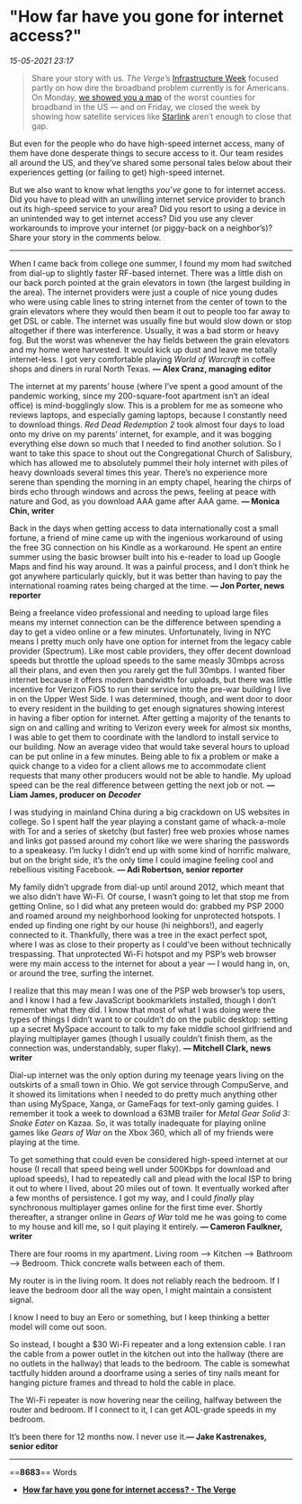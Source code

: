 # "How far have you gone for internet access?"

*15-05-2021 23:17* 

> Share your story with us.
*The Verge*’s [Infrastructure Week](https://www.theverge.com/22421637/infrastructure-week-broadband-hospitals-biden-plan-ev-charging) focused partly on how dire the broadband problem currently is for Americans. On Monday, [we showed you a map](https://www.theverge.com/22418074/broadband-gap-america-map-county-microsoft-data) of the worst counties for broadband in the US — and on Friday, we closed the week by showing how satellite services like [Starlink](https://www.theverge.com/22435030/starlink-satellite-internet-spacex-review) aren’t enough to close that gap.

But even for the people who do have high-speed internet access, many of them have done desperate things to secure access to it. Our team resides all around the US, and they’ve shared some personal tales below about their experiences getting (or failing to get) high-speed internet.

But we also want to know what lengths *you’ve* gone to for internet access. Did you have to plead with an unwilling internet service provider to branch out its high-speed service to your area? Did you resort to using a device in an unintended way to get internet access? Did you use any clever workarounds to improve your internet (or piggy-back on a neighbor’s)? Share your story in the comments below.

***

When I came back from college one summer, I found my mom had switched from dial-up to slightly faster RF-based internet. There was a little dish on our back porch pointed at the grain elevators in town (the largest building in the area). The internet providers were just a couple of nice young dudes who were using cable lines to string internet from the center of town to the grain elevators where they would then beam it out to people too far away to get DSL or cable. The internet was usually fine but would slow down or stop altogether if there was interference. Usually, it was a bad storm or heavy fog. But the worst was whenever the hay fields between the grain elevators and my home were harvested. It would kick up dust and leave me totally internet-less. I got very comfortable playing *World of Warcraft* in coffee shops and diners in rural North Texas. **— Alex Cranz, managing editor**

The internet at my parents’ house (where I’ve spent a good amount of the pandemic working, since my 200-square-foot apartment isn’t an ideal office) is mind-bogglingly slow. This is a problem for me as someone who reviews laptops, and especially gaming laptops, because I constantly need to download things. *Red Dead Redemption 2* took almost four days to load onto my drive on my parents’ internet, for example, and it was bogging everything else down so much that I needed to find another solution. So I want to take this space to shout out the Congregational Church of Salisbury, which has allowed me to absolutely pummel their holy internet with piles of heavy downloads several times this year. There’s no experience more serene than spending the morning in an empty chapel, hearing the chirps of birds echo through windows and across the pews, feeling at peace with nature and God, as you download AAA game after AAA game. **— Monica Chin, writer**

Back in the days when getting access to data internationally cost a small fortune, a friend of mine came up with the ingenious workaround of using the free 3G connection on his Kindle as a workaround. He spent an entire summer using the basic browser built into his e-reader to load up Google Maps and find his way around. It was a painful process, and I don’t think he got anywhere particularly quickly, but it was better than having to pay the international roaming rates being charged at the time. **— Jon Porter, news reporter**

Being a freelance video professional and needing to upload large files means my internet connection can be the difference between spending a day to get a video online or a few minutes. Unfortunately, living in NYC means I pretty much only have one option for internet from the legacy cable provider (Spectrum). Like most cable providers, they offer decent download speeds but throttle the upload speeds to the same measly 30mbps across all their plans, and even then you rarely get the full 30mbps. I wanted fiber internet because it offers modern bandwidth for uploads, but there was little incentive for Verizon FiOS to run their service into the pre-war building I live in on the Upper West Side. I was determined, though, and went door to door to every resident in the building to get enough signatures showing interest in having a fiber option for internet. After getting a majority of the tenants to sign on and calling and writing to Verizon every week for almost six months, I was able to get them to coordinate with the landlord to install service to our building. Now an average video that would take several hours to upload can be put online in a few minutes. Being able to fix a problem or make a quick change to a video for a client allows me to accommodate client requests that many other producers would not be able to handle. My upload speed can be the real difference between getting the next job or not. **— Liam James, producer on** ***Decoder***

I was studying in mainland China during a big crackdown on US websites in college. So I spent half the year playing a constant game of whack-a-mole with Tor and a series of sketchy (but faster) free web proxies whose names and links got passed around my cohort like we were sharing the passwords to a speakeasy. I’m lucky I didn’t end up with some kind of horrific malware, but on the bright side, it’s the only time I could imagine feeling cool and rebellious visiting Facebook. **— Adi Robertson, senior reporter**

My family didn’t upgrade from dial-up until around 2012, which meant that we also didn’t have Wi-Fi. Of course, I wasn’t going to let that stop me from getting Online, so I did what any preteen would do: grabbed my PSP 2000 and roamed around my neighborhood looking for unprotected hotspots. I ended up finding one right by our house (hi neighbors!), and eagerly connected to it. Thankfully, there was a tree in the exact perfect spot, where I was as close to their property as I could’ve been without technically trespassing. That unprotected Wi-Fi hotspot and my PSP’s web browser were my main access to the internet for about a year — I would hang in, on, or around the tree, surfing the internet.

I realize that this may mean I was one of the PSP web browser’s top users, and I know I had a few JavaScript bookmarklets installed, though I don’t remember what they did. I know that most of what I was doing were the types of things I didn’t want to or couldn’t do on the public desktop: setting up a secret MySpace account to talk to my fake middle school girlfriend and playing multiplayer games (though I usually couldn’t finish them, as the connection was, understandably, super flaky). **— Mitchell Clark, news writer**

Dial-up internet was the only option during my teenage years living on the outskirts of a small town in Ohio. We got service through CompuServe, and it showed its limitations when I needed to do pretty much anything other than using MySpace, Xanga, or GameFaqs for text-only gaming guides. I remember it took a week to download a 63MB trailer for *Metal Gear Solid 3: Snake Eater* on Kazaa. So, it was totally inadequate for playing online games like *Gears of War* on the Xbox 360, which all of my friends were playing at the time.

To get something that could even be considered high-speed internet at our house (I recall that speed being well under 500Kbps for download and upload speeds), I had to repeatedly call and plead with the local ISP to bring it out to where I lived, about 20 miles out of town. It eventually worked after a few months of persistence. I got my way, and I could *finally* play synchronous multiplayer games online for the first time ever. Shortly thereafter, a stranger online in *Gears of War* told me he was going to come to my house and kill me, so I quit playing it entirely. **— Cameron Faulkner, writer**

There are four rooms in my apartment. Living room —> Kitchen —> Bathroom —> Bedroom. Thick concrete walls between each of them.

My router is in the living room. It does not reliably reach the bedroom. If I leave the bedroom door all the way open, I might maintain a consistent signal.

I know I need to buy an Eero or something, but I keep thinking a better model will come out soon.

So instead, I bought a $30 Wi-Fi repeater and a long extension cable. I ran the cable from a power outlet in the kitchen out into the hallway (there are no outlets in the hallway) that leads to the bedroom. The cable is somewhat tactfully hidden around a doorframe using a series of tiny nails meant for hanging picture frames and thread to hold the cable in place.

The Wi-Fi repeater is now hovering near the ceiling, halfway between the router and bedroom. If I connect to it, I can get AOL-grade speeds in my bedroom.

It’s been there for 12 months now. I never use it.**— Jake Kastrenakes, senior editor**
***

==**8683**== Words

- **[How far have you gone for internet access? - The Verge](https://www.theverge.com/2021/5/15/22434809/internet-broadband-high-speed-access-verge-stories-infrastructure)**
